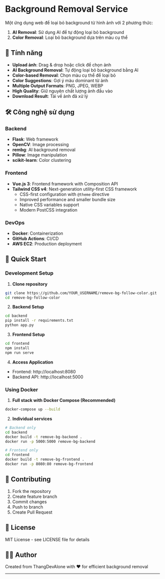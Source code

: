 # Background Removal Service

Một ứng dụng web để loại bỏ background từ hình ảnh với 2 phương thức:

1. **AI Removal**: Sử dụng AI để tự động loại bỏ background
2. **Color Removal**: Loại bỏ background dựa trên màu cụ thể

## 🚀 Tính năng

- **Upload ảnh**: Drag & drop hoặc click để chọn ảnh
- **AI Background Removal**: Tự động loại bỏ background bằng AI
- **Color-based Removal**: Chọn màu cụ thể để loại bỏ
- **Color Suggestions**: Gợi ý màu dominant từ ảnh
- **Multiple Output Formats**: PNG, JPEG, WEBP
- **High Quality**: Giữ nguyên chất lượng ảnh đầu vào
- **Download Result**: Tải về ảnh đã xử lý


## 🛠️ Công nghệ sử dụng

### Backend

- **Flask**: Web framework
- **OpenCV**: Image processing
- **rembg**: AI background removal
- **Pillow**: Image manipulation
- **scikit-learn**: Color clustering

### Frontend

- **Vue.js 3**: Frontend framework with Composition API
- **Tailwind CSS v4**: Next-generation utility-first CSS framework
  - CSS-first configuration with `@theme` directive
  - Improved performance and smaller bundle size
  - Native CSS variables support
  - Modern PostCSS integration

### DevOps

- **Docker**: Containerization
- **GitHub Actions**: CI/CD
- **AWS EC2**: Production deployment

## 🚀 Quick Start

### Development Setup

1. **Clone repository**

```bash
git clone https://github.com/YOUR_USERNAME/remove-bg-follow-color.git
cd remove-bg-follow-color
```

2. **Backend Setup**

```bash
cd backend
pip install -r requirements.txt
python app.py
```

3. **Frontend Setup**

```bash
cd frontend
npm install
npm run serve
```

4. **Access Application**

- Frontend: http://localhost:8080
- Backend API: http://localhost:5000

### Using Docker

1. **Full stack with Docker Compose (Recommended)**

```bash
docker-compose up --build
```

2. **Individual services**

```bash
# Backend only
cd backend
docker build -t remove-bg-backend .
docker run -p 5000:5000 remove-bg-backend

# Frontend only
cd frontend
docker build -t remove-bg-frontend .
docker run -p 8080:80 remove-bg-frontend
```


## 🤝 Contributing

1. Fork the repository
2. Create feature branch
3. Commit changes
4. Push to branch
5. Create Pull Request

## 📄 License

MIT License - see LICENSE file for details

## 👨‍💻 Author

Created from ThangDevAlone with ❤️ for efficient background removal

---

